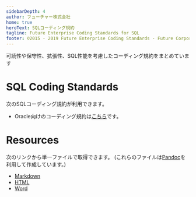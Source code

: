 ```yaml
---
sidebarDepth: 4
author: フューチャー株式会社
home: true
heroText: SQLコーディング規約
tagline: Future Enterprise Coding Standards for SQL
footer: ©2015 - 2019 Future Enterprise Coding Standards - Future Corporation
---
```


可読性や保守性、拡張性、SQL性能を考慮したコーディング規約をまとめています

# SQL Coding Standards

次のSQLコーディング規約が利用できます。  

- Oracle向けのコーディング規約は[こちら](./SQLコーディング規約（Oracle）.md)です。

# Resources

次のリンクから単一ファイルで取得できます。
(これらのファイルは[Pandoc]を利用して作成しています。)

- [Markdown](https://github.com/future-architect/coding-standards/blob/master/documents/forSQL/SQLコーディング規約（Oracle）.md)
- [HTML](https://github.com/future-architect/coding-standards/blob/master/documents/forSQL/SQLコーディング規約（Oracle）.html)
- [Word](https://github.com/future-architect/coding-standards/raw/master/documents/forSQL/SQLコーディング規約（Oracle）.docx)

[Pandoc]: https://pandoc.org/
